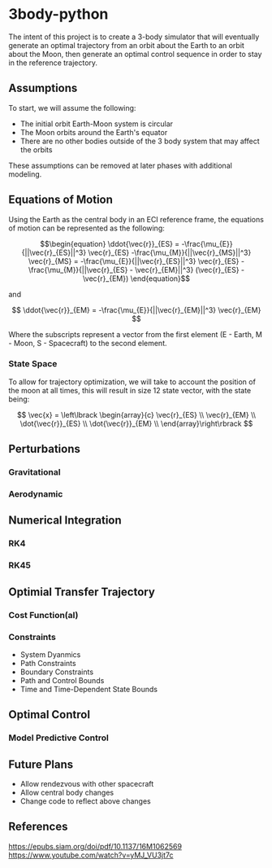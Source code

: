 # 3body-python

The intent of this project is to create a 3-body simulator that will eventually generate an optimal trajectory from an orbit about the Earth to an orbit about the Moon, then generate an optimal control sequence in order to stay in the reference trajectory.

## Assumptions
To start, we will assume the following:

- The initial orbit Earth-Moon system is circular
- The Moon orbits around the Earth's equator
- There are no other bodies outside of the 3 body system that may affect the orbits


These assumptions can be removed at later phases with additional modeling.


## Equations of Motion
Using the Earth as the central body in an ECI reference frame, the equations of motion can be represented as the following:

$$\begin{equation}
\ddot{\vec{r}}_{ES} = -\frac{\mu_{E}}{||\vec{r}_{ES}||^3} \vec{r}_{ES} -\frac{\mu_{M}}{||\vec{r}_{MS}||^3} \vec{r}_{MS}
= -\frac{\mu_{E}}{||\vec{r}_{ES}||^3} \vec{r}_{ES} -\frac{\mu_{M}}{||\vec{r}_{ES} - \vec{r}_{EM}||^3} (\vec{r}_{ES} - \vec{r}_{EM})
\end{equation}$$ 

and 

$$ \ddot{\vec{r}}_{EM} = -\frac{\mu_{E}}{||\vec{r}_{EM}||^3} \vec{r}_{EM} $$ 

Where the subscripts represent a vector from the first element (E - Earth, M - Moon, S - Spacecraft) to the second element.

### State Space

To allow for trajectory optimization, we will take to account the position of the moon at all times, this will result in size 12 state vector, with the state being:

$$
\vec{x} =  \left\lbrack \begin{array}{c}
\vec{r}_{ES} \\
\vec{r}_{EM} \\
\dot{\vec{r}}_{ES} \\
\dot{\vec{r}}_{EM} \\
\end{array}\right\rbrack
$$

## Perturbations

### Gravitational
### Aerodynamic
### 


## Numerical Integration
### RK4
### RK45

## Optimial Transfer Trajectory
### Cost Function(al)
### Constraints
- System Dyanmics
- Path Constraints
- Boundary Constraints
- Path and Control Bounds
- Time and Time-Dependent State Bounds

## Optimal Control
### Model Predictive Control

## Future Plans
- Allow rendezvous with other spacecraft
- Allow central body changes
- Change code to reflect above changes

## References
https://epubs.siam.org/doi/pdf/10.1137/16M1062569  
https://www.youtube.com/watch?v=yMJ_VU3jt7c
